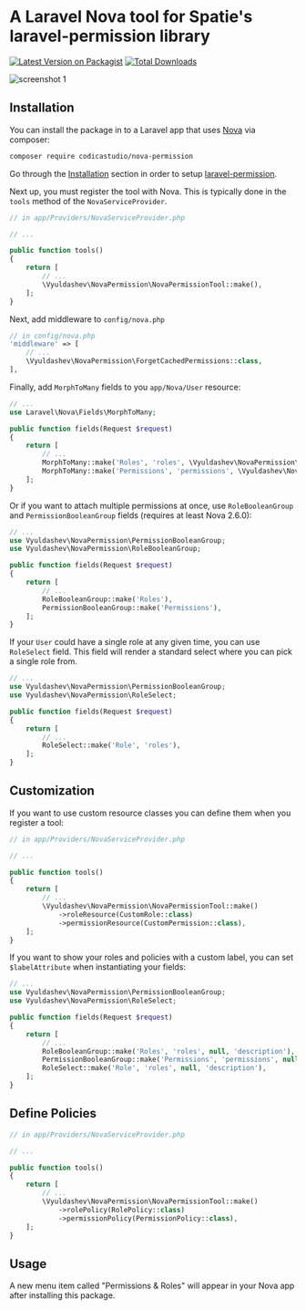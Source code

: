 # A Laravel Nova tool for Spatie's laravel-permission library

[![Latest Version on Packagist](https://img.shields.io/packagist/v/codicastudio/nova-permission.svg?style=flat-square)](https://packagist.org/packages/codicastudio/nova-permission)
[![Total Downloads](https://img.shields.io/packagist/dt/codicastudio/nova-permission.svg?style=flat-square)](https://packagist.org/packages/codicastudio/nova-permission)

![screenshot 1](https://raw.githubusercontent.com/codicastudio/nova-permission/master/docs/user-resource.png)

## Installation

You can install the package in to a Laravel app that uses [Nova](https://nova.laravel.com) via composer:

```bash
composer require codicastudio/nova-permission
```

Go through the [Installation](https://github.com/spatie/laravel-permission#installation) section in order to setup [laravel-permission](https://packagist.org/packages/spatie/laravel-permission).

Next up, you must register the tool with Nova. This is typically done in the `tools` method of the `NovaServiceProvider`.

```php
// in app/Providers/NovaServiceProvider.php

// ...

public function tools()
{
    return [
        // ...
        \Vyuldashev\NovaPermission\NovaPermissionTool::make(),
    ];
}
```

Next, add middleware to `config/nova.php`

```php
// in config/nova.php
'middleware' => [
    // ...
    \Vyuldashev\NovaPermission\ForgetCachedPermissions::class,
],
```

Finally, add `MorphToMany` fields to you `app/Nova/User` resource:

```php
// ...
use Laravel\Nova\Fields\MorphToMany;

public function fields(Request $request)
{
    return [
        // ...
        MorphToMany::make('Roles', 'roles', \Vyuldashev\NovaPermission\Role::class),
        MorphToMany::make('Permissions', 'permissions', \Vyuldashev\NovaPermission\Permission::class),
    ];
}
```

Or if you want to attach multiple permissions at once, use `RoleBooleanGroup` and `PermissionBooleanGroup` fields (requires at least Nova 2.6.0):

```php
// ...
use Vyuldashev\NovaPermission\PermissionBooleanGroup;
use Vyuldashev\NovaPermission\RoleBooleanGroup;

public function fields(Request $request)
{
    return [
        // ...
        RoleBooleanGroup::make('Roles'),
        PermissionBooleanGroup::make('Permissions'),
    ];
}
```

If your `User` could have a single role at any given time, you can use `RoleSelect` field. This field will render a standard select where you can pick a single role from.

```php
// ...
use Vyuldashev\NovaPermission\PermissionBooleanGroup;
use Vyuldashev\NovaPermission\RoleSelect;

public function fields(Request $request)
{
    return [
        // ...
        RoleSelect::make('Role', 'roles'),
    ];
}
```

## Customization

If you want to use custom resource classes you can define them when you register a tool:

```php
// in app/Providers/NovaServiceProvider.php

// ...

public function tools()
{
    return [
        // ...
        \Vyuldashev\NovaPermission\NovaPermissionTool::make()
            ->roleResource(CustomRole::class)
            ->permissionResource(CustomPermission::class),
    ];
}

```

If you want to show your roles and policies with a custom label, you can set `$labelAttribute` when instantiating your fields:

```php
// ...
use Vyuldashev\NovaPermission\PermissionBooleanGroup;
use Vyuldashev\NovaPermission\RoleSelect;

public function fields(Request $request)
{
    return [
        // ...
        RoleBooleanGroup::make('Roles', 'roles', null, 'description'),
        PermissionBooleanGroup::make('Permissions', 'permissions', null, 'description'),
        RoleSelect::make('Role', 'roles', null, 'description'),
    ];
}
```


## Define Policies 

```php
// in app/Providers/NovaServiceProvider.php

// ...

public function tools()
{
    return [
        // ...
        \Vyuldashev\NovaPermission\NovaPermissionTool::make()
            ->rolePolicy(RolePolicy::class)
            ->permissionPolicy(PermissionPolicy::class),
    ];
}

```

## Usage

A new menu item called "Permissions & Roles" will appear in your Nova app after installing this package.
